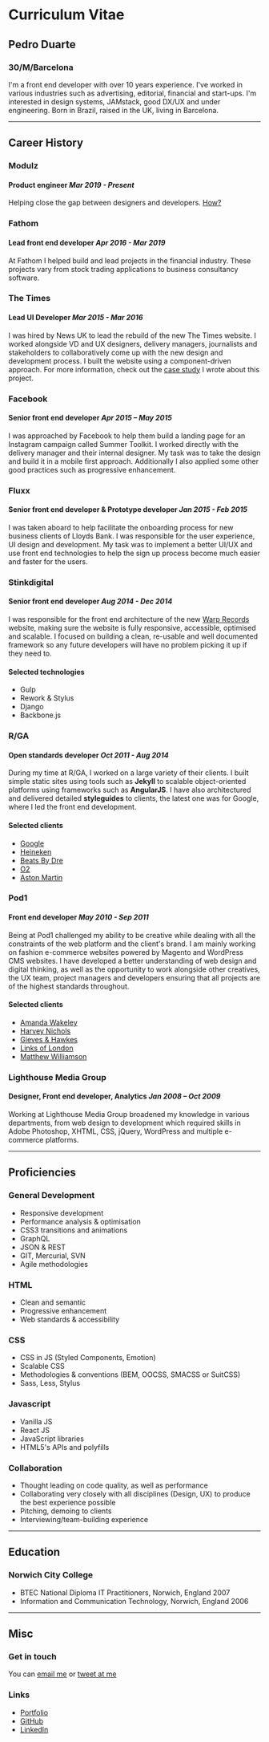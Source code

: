 # Curriculum Vitae

## Pedro Duarte

### 30/M/Barcelona


I'm a front end developer with over 10 years experience. I've worked in various industries such as advertising, editorial, financial and start-ups. I'm interested in design systems, JAMstack, good DX/UX and under engineering. Born in Brazil, raised in the UK, living in Barcelona.

---

## Career History

### Modulz

#### Product engineer _Mar 2019 - Present_

Helping close the gap between designers and developers. [How?](https://www.kickstarter.com/projects/stephenhaney/modulzthe-next-step-in-visual-coding)


### Fathom

#### Lead front end developer _Apr 2016 - Mar 2019_

At Fathom I helped build and lead projects in the financial industry. These projects vary from stock trading applications to business consultancy software. 

### The Times

#### Lead UI Developer _Mar 2015 - Mar 2016_

I was hired by News UK to lead the rebuild of the new The Times website. I worked alongside VD and UX designers, delivery managers, journalists and stakeholders to collaboratively come up with the new design and development process. I built the website using a component-driven approach. For more information, check out the [case study](https://medium.com/swlh/building-the-ui-for-the-new-the-times-website-26dc4e6569e) I wrote about this project.

### Facebook

#### Senior front end developer _Apr 2015 – May 2015_

I was approached by Facebook to help them build a landing page for an Instagram campaign called Summer Toolkit. I worked directly with the delivery manager and their internal designer. My task was to take the design and build it in a mobile first approach. Additionally I also applied some other good practices such as progressive enhancement.

### Fluxx

#### Senior front end developer & Prototype developer _Jan 2015 - Feb 2015_

I was taken aboard to help facilitate the onboarding process for new business clients of Lloyds Bank. I was responsible for the user experience, UI design and development. My task was to implement a better UI/UX and use front end technologies to help the sign up process become much easier and faster for the users.

### Stinkdigital

#### Senior front end developer _Aug 2014 - Dec 2014_

I was responsible for the front end architecture of the new [Warp Records](http://warp.net "Warp Records") website, making sure the website is fully responsive, accessible, optimised and scalable. I focused on building a clean, re-usable and well documented framework so any future developers will have no problem picking it up if they need to.

#### Selected technologies

- Gulp
- Rework & Stylus
- Django
- Backbone.js

### R/GA

#### Open standards developer _Oct 2011 - Aug 2014_

During my time at R/GA, I worked on a large variety of their clients. I built simple static sites using tools such as **Jekyll** to scalable object-oriented platforms using frameworks such as **AngularJS**. I have also architectured and delivered detailed **styleguides** to clients, the latest one was for Google, where I led the front end development.

#### Selected clients

- [Google](http://developers.google.com/web/fundamentals "Google - Web Fundamentals")
- [Heineken](http://openyourcity.heineken.com/ "Heineken - Open Your City")
- [Beats By Dre](http://beatsbydre.com "Beats By Dre")
- [O2](https://www.youtube.com/user/TheO2London/TakeYourPlace "O2 - Take Your Place")
- [Aston Martin](http://www.astonmartin.com/ "Aston Martin")

### Pod1

#### Front end developer _May 2010 - Sep 2011_

Being at Pod1 challenged my ability to be creative while dealing with all the constraints of the web platform and the client's brand. I am mainly working on fashion e-commerce websites powered by Magento and WordPress CMS websites. I have developed a better understanding of web design and digital thinking, as well as the opportunity to work alongside other creatives, the UX team, project managers and developers ensuring that all projects are of the highest standards throughout.

#### Selected clients

- [Amanda Wakeley](http://www.amandawakeley.com "Amanda Wakeley")
- [Harvey Nichols](http://www.harveynichols.com "Harvey Nichols")
- [Gieves & Hawkes](http://www.gievesandhawkes.com "Gieves & Hawkes")
- [Links of London](http://www.linksoflondon.com "Links of London")
- [Matthew Williamson](http://www.matthewwilliamson.com "Matthew Williamson")

### Lighthouse Media Group

#### Designer, Front end developer, Analytics _Jan 2008 – Oct 2009_

Working at Lighthouse Media Group broadened my knowledge in various departments, from web design to development which required skills in Adobe Photoshop, XHTML, CSS, jQuery, WordPress and multiple e-commerce platforms.

---

## Proficiencies

### General Development

- Responsive development
- Performance analysis & optimisation
- CSS3 transitions and animations
- GraphQL
- JSON & REST
- GIT, Mercurial, SVN
- Agile methodologies

### HTML

- Clean and semantic
- Progressive enhancement
- Web standards & accessibility

### CSS

- CSS in JS (Styled Components, Emotion)
- Scalable CSS
- Methodologies & conventions (BEM, OOCSS, SMACSS or SuitCSS)
- Sass, Less, Stylus

### Javascript

- Vanilla JS
- React JS
- JavaScript libraries
- HTML5's APIs and polyfills

### Collaboration

- Thought leading on code quality, as well as performance
- Collaborating very closely with all disciplines (Design, UX) to produce the best experience possible
- Pitching, demoing to clients
- Interviewing/team-building experience

---

## Education

### Norwich City College

- BTEC National Diploma IT Practitioners, Norwich, England 2007
- Information and Communication Technology, Norwich, England 2006

---

## Misc

### Get in touch

You can [email me](mailto:contact@peduarte.com) or [tweet at me](http://twitter.com/peduarte)

### Links

- [Portfolio](http://ped.ro "Portfolio")
- [GitHub](http://www.github.com/peduarte "Github Profile")
- [LinkedIn](http://uk.linkedin.com/in/peduarteltd "LinkedIn Profile")
